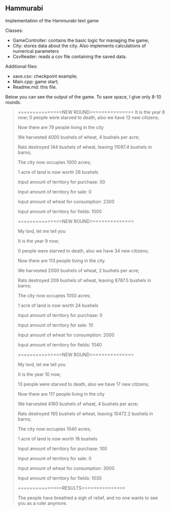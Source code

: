 ## Hammurabi
Implementation of the Hammurabi text game

Classes:
- GameController: contains the basic logic for managing the game;
- City: stores data about the city. Also implements calculations of numerical parameters
- СsvReader: reads a csv file containing the saved data.

Additional files:
- save.csv: checkpoint example;
- Main.cpp: game start;
- Readme.md: this file.

Below you can see the output of the game. To save space, I give only 8-10 rounds.

> ===============NEW ROUND===============
> It is the year 8 now;
> 0 people were starved to death, also we have 12 new citizens;
> 
> Now there are 79 people living in the city
> 
> We harvested 4000 bushels of wheat, 4 bushels per acre;
> 
> Rats destroyed 144 bushels of wheat, leaving 11097.4 bushels in barns;
> 
> The city now occupies 1000 acres;
> 
> 1 acre of land is now worth 26 bushels
> 
> Input amount of territory for purchase: 50
> 
> Input amount of territory for sale: 0
> 
> Input amount of wheat for consumption: 2300
> 
> Input amount of territory for fields: 1000
> 
> ===============NEW ROUND===============
> 
> My lord, let me tell you
> 
> It is the year 9 now;
> 
> 0 people were starved to death, also we have 34 new citizens;
> 
> Now there are 113 people living in the city
> 
> We harvested 2000 bushels of wheat, 2 bushels per acre;
> 
> Rats destroyed 209 bushels of wheat, leaving 8787.5 bushels in barns;
> 
> The city now occupies 1050 acres;
> 
> 1 acre of land is now worth 24 bushels
> 
> Input amount of territory for purchase: 0
> 
> Input amount of territory for sale: 10
> 
> Input amount of wheat for consumption: 2000
> 
> Input amount of territory for fields: 1040
> 
> ===============NEW ROUND===============
> 
> My lord, let me tell you
> 
> It is the year 10 now;
> 
> 13 people were starved to death, also we have 17 new citizens;
> 
> Now there are 117 people living in the city
> 
> We harvested 4160 bushels of wheat, 4 bushels per acre;
> 
> Rats destroyed 195 bushels of wheat, leaving 10472.2 bushels in barns;
> 
> The city now occupies 1040 acres;
> 
> 1 acre of land is now worth 18 bushels
> 
> Input amount of territory for purchase: 100
> 
> Input amount of territory for sale: 0
> 
> Input amount of wheat for consumption: 3000
> 
> Input amount of territory for fields: 1030
> 
> ===============RESULTS===============
> 
> The people have breathed a sigh of relief, and no one wants to see you as a ruler anymore.